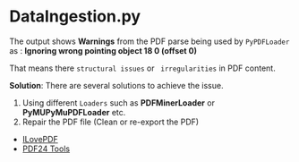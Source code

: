 # DataIngestion.py

The output shows __Warnings__ from the PDF parse being used by `PyPDFLoader` as : __Ignoring wrong pointing object 18 0 (offset 0)__

That means there `structural issues` or ` irregularities` in PDF content.

__Solution__: There are several solutions to achieve the issue.
1. Using different `Loaders` such as __PDFMinerLoader__ or __PyMUPyMuPDFLoader__ etc. 
2. Repair the PDF file (Clean or re-export the PDF)

- [ILovePDF](https://www.ilovepdf.com/repair-pdf)
- [PDF24 Tools](https://tools.pdf24.org/en/repair-pdf)
